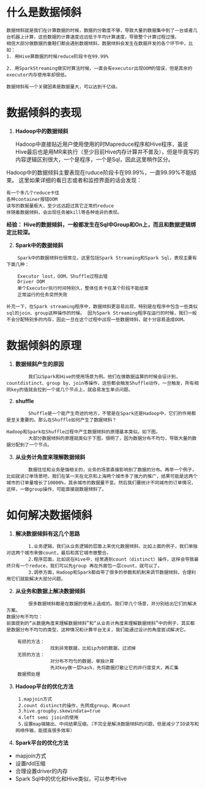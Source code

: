 # 什么是数据倾斜
```
数据倾斜就是我们在计算数据的时候，数据的分散度不够，导致大量的数据集中到了一台或者几台机器上计算，这些数据的计算速度远远低于平均计算速度，导致整个计算过程过慢。
相信大部分做数据的童鞋们都会遇到数据倾斜，数据倾斜会发生在数据开发的各个环节中，比如：
1. 用Hive算数据的时候reduce阶段卡在99.99%

2. 用SparkStreaming做实时算法时候，一直会有executor出现OOM的错误，但是其余的executor内存使用率却很低。

数据倾斜有一个关键因素是数据量大，可以达到千亿级。
```

# 数据倾斜的表现
1. **Hadoop中的数据倾斜**

    Hadoop中直接贴近用户使用使用的时Mapreduce程序和Hive程序，虽说Hive最后也是用MR来执行（至少目前Hive内存计算并不普及），但是毕竟写的内容逻辑区别很大，一个是程序，一个是Sql，因此这里稍作区分。

Hadoop中的数据倾斜主要表现在ruduce阶段卡在99.99%，一直99.99%不能结束。
这里如果详细的看日志或者和监控界面的话会发现：

    有一个多几个reduce卡住
    各种container报错OOM
    读写的数据量极大，至少远远超过其它正常的reduce
    伴随着数据倾斜，会出现任务被kill等各种诡异的表现。

**经验： Hive的数据倾斜，一般都发生在Sql中Group和On上，而且和数据逻辑绑定比较深。**

2. **Spark中的数据倾斜**

```
    Spark中的数据倾斜也很常见，这里包括Spark Streaming和Spark Sql，表现主要有下面几种：

    Executor lost，OOM，Shuffle过程出错
    Driver OOM
    单个Executor执行时间特别久，整体任务卡在某个阶段不能结束
    正常运行的任务突然失败

补充一下，在Spark streaming程序中，数据倾斜更容易出现，特别是在程序中包含一些类似sql的join、group这种操作的时候。 因为Spark Streaming程序在运行的时候，我们一般不会分配特别多的内存，因此一旦在这个过程中出现一些数据倾斜，就十分容易造成OOM。
```

# 数据倾斜的原理
1. **数据倾斜产生的原因**

```
        我们以Spark和Hive的使用场景为例。他们在做数据运算的时候会设计到，countdistinct、group by、join等操作，这些都会触发Shuffle动作，一旦触发，所有相同key的值就会拉到一个或几个节点上，就容易发生单点问题。
```

2. **shuffle**

```
        Shuffle是一个能产生奇迹的地方，不管是在Spark还是Hadoop中，它们的作用都是至关重要的。那么在Shuffle如何产生了数据倾斜？

Hadoop和Spark在Shuffle过程中产生数据倾斜的原理基本类似。如下图。 
        大部分数据倾斜的原理就类似于下图，很明了，因为数据分布不均匀，导致大量的数据分配到了一个节点。
```

3. **从业务计角度来理解数据倾斜**

```
        数据往往和业务是强相关的，业务的场景直接影响到了数据的分布。再举一个例子，比如就说订单场景吧，我们在某一天在北京和上海两个城市多了强力的推广，结果可能是这两个城市的订单量增长了10000%，其余城市的数据量不变。然后我们要统计不同城市的订单情况，这样，一做group操作，可能直接就数据倾斜了。
```

# 如何解决数据倾斜
1. **解决数据倾斜有这几个思路**

```
        1.业务逻辑，我们从业务逻辑的层面上来优化数据倾斜，比如上面的例子，我们单独对这两个城市来做count，最后和其它城市做整合。
        2.程序层面，比如说在Hive中，经常遇到count（distinct）操作，这样会导致最终只有一个reduce，我们可以先group 再在外面包一层count，就可以了。
        3.调参方面，Hadoop和Spark都自带了很多的参数和机制来调节数据倾斜，合理利用它们就能解决大部分问题。
```

2. **从业务和数据上解决数据倾斜**

```
        很多数据倾斜都是在数据的使用上造成的。我们举几个场景，并分别给出它们的解决方案。
数据分布不均匀：
前面提到的“从数据角度来理解数据倾斜”和“从业务计角度来理解数据倾斜”中的例子，其实都是数据分布不均匀的类型，这种情况和计算平台无关，我们能通过设计的角度尝试解决它。

    有损的方法：
                找到异常数据，比如ip为0的数据，过滤掉
    无损的方法：
                对分布不均匀的数据，单独计算
                先对key做一层hash，先将数据打散让它的并行度变大，再汇集
    数据预处理
```

3. **Hadoop平台的优化方法**
   
        1.mapjoin方式
        2.count distinct的操作，先转成group，再count
        3.hive.groupby.skewindata=true
        4.left semi jioin的使用
        5.设置map端输出、中间结果压缩。（不完全是解决数据倾斜的问题，但是减少了IO读写和网络传输，能提高很多效率）

4. **Spark平台的优化方法**
   
- mapjoin方式
- 设置rdd压缩
- 合理设置driver的内存
- Spark Sql中的优化和Hive类似，可以参考Hive
